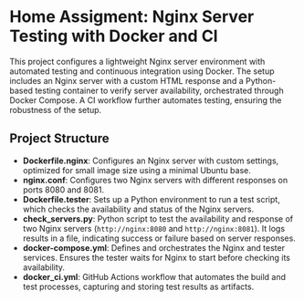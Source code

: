 # Home Assigment: Nginx Server Testing with Docker and CI

This project configures a lightweight Nginx server environment with automated testing and continuous integration using Docker. The setup includes an Nginx server with a custom HTML response and a Python-based testing container to verify server availability, orchestrated through Docker Compose. A CI workflow further automates testing, ensuring the robustness of the setup.

## Project Structure

- **Dockerfile.nginx**: Configures an Nginx server with custom settings, optimized for small image size using a minimal Ubuntu base.
- **nginx.conf**: Configures two Nginx servers with different responses on ports 8080 and 8081.
- **Dockerfile.tester**: Sets up a Python environment to run a test script, which checks the availability and status of the Nginx servers.
- **check_servers.py**: Python script to test the availability and response of two Nginx servers (`http://nginx:8080` and `http://nginx:8081`). It logs results in a file, indicating success or failure based on server responses.
- **docker-compose.yml**: Defines and orchestrates the Nginx and tester services. Ensures the tester waits for Nginx to start before checking its availability.
- **docker_ci.yml**: GitHub Actions workflow that automates the build and test processes, capturing and storing test results as artifacts.
